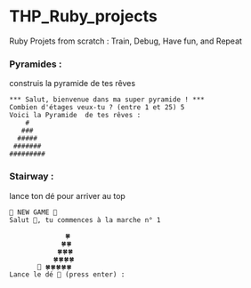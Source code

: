 # THP_Ruby_projects
Ruby Projets from scratch : Train, Debug, Have fun, and Repeat<br>
### Pyramides :<br>
construis la pyramide de tes rêves
```
*** Salut, bienvenue dans ma super pyramide ! ***
Combien d'étages veux-tu ? (entre 1 et 25) 5
Voici la Pyramide  de tes rêves : 
    #     
   ###    
  #####   
 #######  
######### 
```
### Stairway : <br>
lance ton dé pour arriver au top<br>
```  
🎲​ NEW GAME 🎲             
Salut 🐯​, tu commences à la marche n° 1

              🍀
             🍀🍀
            🍀🍀🍀
           🍀🍀🍀🍀
       🐯​ 🍀🍀🍀🍀🍀
Lance le dé 🎲 (press enter) :
```